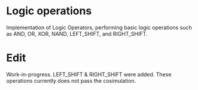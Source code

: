 # Logic operations

Implementation of Logic Operators, performing basic logic operations such as AND, OR, XOR, NAND, LEFT_SHIFT, and RIGHT_SHIFT.

# Edit

Work-in-progress. LEFT_SHIFT & RIGHT_SHIFT were added. These operations currently does not pass the cosimulation.

